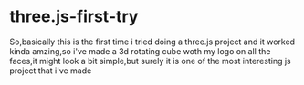 # three.js-first-try
So,basically this is the first time i tried doing a three.js project and it worked kinda amzing,so i've made a 3d rotating cube woth my logo on all the faces,it might look a bit simple,but surely it is one of the most interesting js project that i've made
